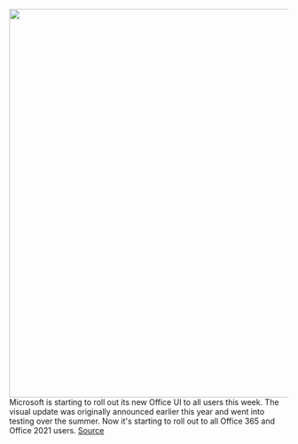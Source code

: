 <img src='https://cdn.vox-cdn.com/thumbor/Ps6IIUh5EEt0jPCUODck5M0_WaY=/0x0:2560x1440/1200x800/filters:focal(1076x516:1484x924)/cdn.vox-cdn.com/uploads/chorus_image/image/70219623/office_excel_powerpoint_windows_11_0A00000001674833.0.jpg' width='700px' /><br/>
Microsoft is starting to roll out its new Office UI to all users this week. The visual update was originally announced earlier this year and went into testing over the summer. Now it's starting to roll out to all Office 365 and Office 2021 users.
<a href='https://www.theverge.com/2021/12/2/22814069/microsoft-new-office-ui-rounded-available-now'> Source <a/>